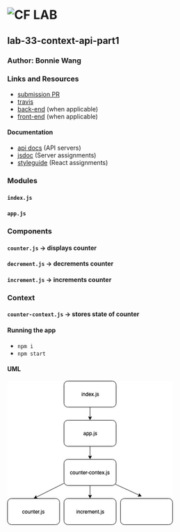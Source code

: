 # ![CF](http://i.imgur.com/7v5ASc8.png) LAB

## lab-33-context-api-part1

### Author: Bonnie Wang

### Links and Resources

- [submission PR](http://xyz.com)
- [travis](http://xyz.com)
- [back-end](http://xyz.com) (when applicable)
- [front-end](http://xyz.com) (when applicable)

#### Documentation

- [api docs](http://xyz.com) (API servers)
- [jsdoc](http://xyz.com) (Server assignments)
- [styleguide](http://xyz.com) (React assignments)

### Modules

#### `index.js`

#### `app.js`

### Components

#### `counter.js` -> displays counter

#### `decrement.js` -> decrements counter

#### `increment.js` -> increments counter

### Context

#### `counter-context.js` -> stores state of counter

#### Running the app

- `npm i`
- `npm start`

#### UML

![](./assets/uml.jpg)
